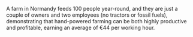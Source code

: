 A farm in Normandy feeds 100 people year-round, and they are just a couple of owners and two employees (no tractors or fossil fuels), demonstrating that hand-powered farming can be both highly productive and profitable, earning an average of €44 per working hour.